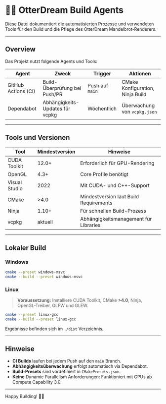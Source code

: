 # 👩‍💻 OtterDream Build Agents

Diese Datei dokumentiert die automatisierten Prozesse und verwendeten Tools für den Build und die Pflege des OtterDream Mandelbrot-Renderers.

---

## Overview

Das Projekt nutzt folgende Agents und Tools:

| Agent                | Zweck                            | Trigger            | Aktionen                         |
|----------------------|----------------------------------|--------------------|----------------------------------|
| GitHub Actions (CI)   | Build-Überprüfung bei Push/PR    | Push auf `main`    | CMake Konfiguration, Ninja Build |
| Dependabot           | Abhängigkeits-Updates für vcpkg  | Wöchentlich        | Überwachung von `vcpkg.json`     |

---

## Tools und Versionen

| Tool              | Mindestversion  | Hinweise                                 |
|-------------------|-----------------|------------------------------------------|
| CUDA Toolkit      | 12.0+            | Erforderlich für GPU-Rendering           |
| OpenGL            | 4.3+             | Core Profile benötigt                   |
| Visual Studio     | 2022             | Mit CUDA- und C++-Support                |
| CMake             | >4.0             | Mindestversion laut Build Requirements   |
| Ninja             | 1.10+            | Für schnellen Build-Prozess              |
| vcpkg             | aktuell          | Abhängigkeitsmanagement für Libraries    |

---

## Lokaler Build

### Windows

```bash
cmake --preset windows-msvc
cmake --build --preset windows-msvc
```

### Linux

> **Voraussetzung:** Installiere CUDA Toolkit, CMake **>4.0**, Ninja, OpenGL-Treiber, GLFW und GLEW.

```bash
cmake --preset linux-gcc
cmake --build --preset linux-gcc
```

Ergebnisse befinden sich im `./dist` Verzeichnis.

---

## Hinweise

- **CI Builds** laufen bei jedem Push auf den `main` Branch.
- **Abhängigkeitsüberwachung** erfolgt automatisch via Dependabot.
- **Build-Presets** sind vordefiniert in `CMakePresets.json`.
- **Keine** Dynamic Parallelism Anforderungen: Funktioniert mit GPUs ab Compute Capability 3.0.

---

Happy Building! 🦦🚀
